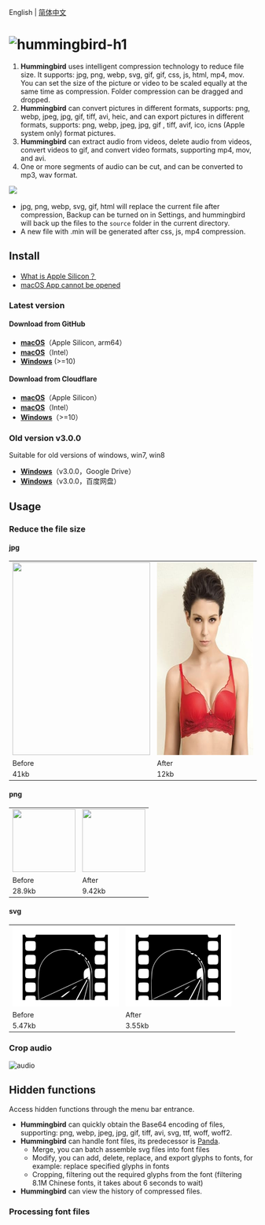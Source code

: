 English | [简体中文](./README-zh-CN.md)

# <img alt="hummingbird-h1" src="https://github.com/leibnizli/hummingbird/assets/1193966/8a1a4c5b-e69b-4788-961b-60d9d323781c" width="240">

1. **Hummingbird** uses intelligent compression technology to reduce file size. It supports: jpg, png, webp, svg, gif, gif, css, js, html, mp4, mov. You can set the size of the picture or video to be scaled equally at the same time as compression. Folder compression can be dragged and dropped.
2. **Hummingbird** can convert pictures in different formats, supports: png, webp, jpeg, jpg, gif, tiff, avi, heic, and can export pictures in different formats, supports: png, webp, jpeg, jpg, gif , tiff, avif, ico, icns (Apple system only) format pictures.
3. **Hummingbird** can extract audio from videos, delete audio from videos, convert videos to gif, and convert video formats, supporting mp4, mov, and avi.
4. One or more segments of audio can be cut, and can be converted to mp3, wav format.

<img src="https://github.com/leibnizli/hummingbird/assets/1193966/2a07f300-2d62-4624-9043-24d5daa6bd7a" width="424">

* jpg, png, webp, svg, gif, html will replace the current file after compression, Backup can be turned on in Settings, and hummingbird will back up the files to the `source` folder in the current directory.
* A new file with .min will be generated after css, js, mp4 compression.

## Install

* [What is Apple Silicon？](https://arayofsunshine.dev/blog/apple-silicon)
* [macOS App cannot be opened](https://arayofsunshine.dev/blog/macos-app-cannot-be-opened)

### Latest version

#### Download from GitHub

* <a href="https://github.com/leibnizli/hummingbird/releases">**macOS**</a>（Apple Silicon, arm64）
* <a href="https://github.com/leibnizli/hummingbird/releases">**macOS**</a>（Intel）
* <a href="https://github.com/leibnizli/hummingbird/releases">**Windows**</a> (>=10)

#### Download from Cloudflare

* <a href="https://static.arayofsunshine.dev/hummingbird-5.2.0-arm64.dmg">**macOS**</a>（Apple Silicon）
* <a href="https://static.arayofsunshine.dev/hummingbird-5.2.0.dmg">**macOS**</a>（Intel）
* <a href="https://static.arayofsunshine.dev/hummingbird%20Setup%205.2.0.exe">**Windows**</a>（>=10）

### Old version v3.0.0

Suitable for old versions of windows, win7, win8

* <a href="https://drive.google.com/file/d/1eMLdviqWVWRv8gXT_d1W1uUZoIwIumVS/view?usp=drive_link">**Windows**</a>（v3.0.0，Google Drive）
* <a href="https://pan.baidu.com/s/1146zRGqLFlDR27a7rUgr5w">**Windows**</a>（v3.0.0，百度网盘）

## Usage

### Reduce the file size

#### jpg

<table>
    <tbody>
        <tr>
            <td><img src="./demo/jpg-before.jpg" alt="" width="280" height="392"></td>
            <td><img src="./demo/jpg-after.jpg" alt="" width="280" height="392"></td>
        </tr>
        <tr>
            <td>Before</td>
            <td>After</td>
        </tr>
        <tr>
            <td>41kb</td>
            <td>12kb</td>
        </tr>
    </tbody>
</table>

#### png

<table>
    <tbody>
        <tr>
            <td><img src="./demo/png-before.png" alt="" width="128" height="128"></td>
            <td><img src="./demo/png-after.png" alt="" width="128" height="128"></td>
        </tr>
        <tr>
            <td>Before</td>
            <td>After</td>
        </tr>
        <tr>
            <td>28.9kb</td>
            <td>9.42kb</td>
        </tr>
    </tbody>
</table>

#### svg

<table>
    <tbody>
        <tr>
            <td><img src="./demo/svg-before.svg" alt="" width="216" height="164"></td>
            <td><img src="./demo/svg-after.svg" alt="" width="216" height="164"></td>
        </tr>
        <tr>
            <td>Before</td>
            <td>After</td>
        </tr>
        <tr>
            <td>5.47kb</td>
            <td>3.55kb</td>
        </tr>
    </tbody>
</table>

### Crop audio

<img alt="audio" src="https://github.com/leibnizli/hummingbird/assets/1193966/9c8a9f07-fd62-416e-b536-57483730834f" width="300">


## Hidden functions

Access hidden functions through the menu bar entrance.

* **Hummingbird** can quickly obtain the Base64 encoding of files, supporting: png, webp, jpeg, jpg, gif, tiff, avi, svg, ttf, woff, woff2.
* **Hummingbird** can handle font files, its predecessor is [Panda](https://github.com/leibnizli/panda).
    * Merge, you can batch assemble svg files into font files
    * Modify, you can add, delete, replace, and export glyphs to fonts, for example: replace specified glyphs in fonts
    * Cropping, filtering out the required glyphs from the font (filtering 8.1M Chinese fonts, it takes about 6 seconds to wait)
* **Hummingbird** can view the history of compressed files.

### Processing font files
